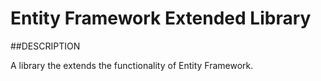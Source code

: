 Entity Framework Extended Library
=====================================================

##DESCRIPTION

A library the extends the functionality of Entity Framework.
